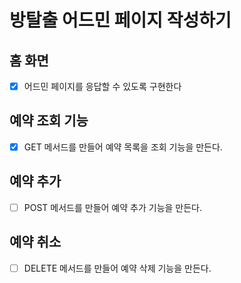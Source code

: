 # 방탈출 어드민 페이지 작성하기

## 홈 화면 
- [x] 어드민 페이지를 응답할 수 있도록 구현한다

## 예약 조회 기능 
- [x] GET 메서드를 만들어 예약 목록을 조회 기능을 만든다.

## 예약 추가
- [ ] POST 메서드를 만들어 예약 추가 기능을 만든다.

## 예약 취소
- [ ] DELETE 메서드를 만들어 예약 삭제 기능을 만든다.